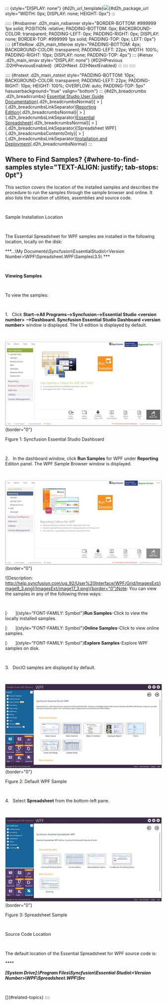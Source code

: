 ::: {style="DISPLAY: none"}
[](ms-xhelp:///?Id=d2h_url_template){#d2h_url_template}![](!package_url!){#d2h_package_url style="WIDTH: 0px; DISPLAY: none; HEIGHT: 0px"}
:::

::::: {#nsbanner .d2h_main_nsbanner style="BORDER-BOTTOM: #999999 1px solid; POSITION: relative; PADDING-BOTTOM: 0px; BACKGROUND-COLOR: transparent; PADDING-LEFT: 0px; PADDING-RIGHT: 0px; DISPLAY: none; BORDER-TOP: #999999 1px solid; PADDING-TOP: 0px; LEFT: 0px"}
:::: {#TitleRow .d2h_main_titlerow style="PADDING-BOTTOM: 4px; BACKGROUND-COLOR: transparent; PADDING-LEFT: 22px; WIDTH: 100%; PADDING-RIGHT: 10px; DISPLAY: none; PADDING-TOP: 4px"}
::: {#ienav .d2h_main_ienav style="DISPLAY: none"}
[](ms-xhelp:///?Id=0625f27f-bea4-47f3-b3da-a063a771cdae){#D2HPrevious .D2HPreviousEnabled}  [](ms-xhelp:///?Id=0d92aec2-a773-4427-a5d9-10253c87ab9a){#D2HNext .D2HNextEnabled}
:::
::::
:::::

:::: {#nstext .d2h_main_nstext style="PADDING-BOTTOM: 10px; BACKGROUND-COLOR: transparent; PADDING-LEFT: 22px; PADDING-RIGHT: 10px; HEIGHT: 100%; OVERFLOW: auto; PADDING-TOP: 5px" hasuserbackground="true" valign="bottom"}
::: {#d2h_breadcrumbs .d2h_breadcrumbs}
[Essential Studio User Guide Documentation](ms-xhelp:///?Id=12457748-09e3-4d74-a240-8e049cedf030){.d2h_breadcrumbsNormal}[ \> ]{.d2h_breadcrumbsLinkSeparator}[Reporting Edition](ms-xhelp:///?Id=027aa5b6-6676-4f93-ad23-c20e8c45792e){.d2h_breadcrumbsNormal}[ \> ]{.d2h_breadcrumbsLinkSeparator}[Essential Spreadsheet](ms-xhelp:///?Id=25812fa4-b4ea-4485-bbfb-30849a783142){.d2h_breadcrumbsNormal}[ \> ]{.d2h_breadcrumbsLinkSeparator}[Spreadsheet WPF]{.d2h_breadcrumbsContentsOnly}[ \> ]{.d2h_breadcrumbsLinkSeparator}[Installation and Deployment](ms-xhelp:///?Id=a207d091-e74e-42c8-a39f-7445378376c7){.d2h_breadcrumbsNormal}
:::

## Where to Find Samples? {#where-to-find-samples style="TEXT-ALIGN: justify; tab-stops: 0pt"}

This section covers the location of the installed samples and describes the procedure to run the samples through the sample browser and online. It also lists the location of utilities, assemblies and source code.

 

Sample Installation Location

 

The Essential Spreadsheet for WPF samples are installed in the following location, locally on the disk:

***\...\\My Documents\\Syncfusion\\EssentialStudio\\\<Version Number\>\\WPF\\Spreadsheet.WPF\\Samples\\3.5\\ ***

 

**Viewing Samples**

 

To view the samples:

 

1.   Click **Start\--\>All Programs\--\>Syncfusion\--\>Essential Studio \<version number\> \--\>Dashboard. Syncfusion Essential Studio Dashboard \<version number\>** window is displayed. The UI edition is displayed by default.

 

![](ImagesExt/image17_1.jpg){border="0"}

Figure 1: Syncfusion Essential Studio Dashboard

 

2.   In the dashboard window, click **Run Samples** for WPF under **Reporting** Edition panel. The WPF Sample Browser window is displayed.

 

![](ImagesExt/image17_2.jpg){border="0"} 

![Description: http://help.syncfusion.com/ug_92/User%20Interface/WPF/Grid/ImagesExt/image9_3.png](ImagesExt/image17_3.png){border="0"}Note: You can view the samples in any of the following three ways:

 

[·      ]{style="FONT-FAMILY: Symbol"}**Run Samples**-Click to view the locally installed samples.

[·      ]{style="FONT-FAMILY: Symbol"}**Online Samples**-Click to view online samples.

[·      ]{style="FONT-FAMILY: Symbol"}**Explore Samples**-Explore WPF samples on disk.

 

3.   DocIO samples are displayed by default.

 

![](ImagesExt/image17_4.jpg){border="0"}

Figure 2: Default WPF Sample

 

4.   Select **Spreadsheet** from the bottom-left pane.

 

![](ImagesExt/image17_5.jpg){border="0"}

Figure 3: Spreadsheet Sample

 

Source Code Location

 

The default location of the Essential Spreadsheet for WPF source code is:

**** 

***\[System Drive\]:\\Program Files\\Syncfusion\\Essential Studio\\\<Version Number\>\\WPF\\Spreadsheet.WPF\\Src***

 

[]{#related-topics}
::::
